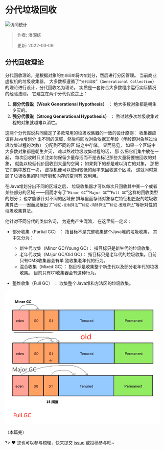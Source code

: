 # 分代垃圾回收

![访问统计](https://visitor-badge.glitch.me/badge?page_id=senlypan.jvm.03-generational-collection&left_color=blue&right_color=red)

> 作者: 潘深练
>
> 更新: 2022-03-09

## 分代回收理论

分代回收理论，是根据对象的`生命周期`将`内存`划分，然后进行分区管理。 当前商业虚拟机的垃圾收集器， 大多数都遵循了“`分代回收`”（`Generational Collection`）的理论进行设计，分代回收名为理论， 实质是一套符合大多数程序运行实际情况的经验法则， 它建立在两个分代假说之上：

1. **弱分代假说（Weak Generational Hypothesis）** ： 绝大多数对象都是朝生夕灭的。
2. **强分代假说（Strong Generational Hypothesis）** ： 熬过越多次垃圾收集过程的对象就越难以消亡。

这两个分代假说共同奠定了多款常用的垃圾收集器的一致的设计原则： 收集器应该将Java堆划分 出不同的区域，然后将回收对象依据其年龄（年龄即对象熬过垃圾收集过程的次数） 分配到不同的区 域之中存储。 显而易见， 如果一个区域中大多数对象都是朝生夕灭， 难以熬过垃圾收集过程的话， 那 么把它们集中放在一起， 每次回收时只关注如何保留少量存活而不是去标记那些大量将要被回收的对 象， 就能以较低代价回收到大量的空间； 如果剩下的都是难以消亡的对象， 那把它们集中放在一块， 虚拟机便可以使用较低的频率来回收这个区域， 这就同时兼顾了垃圾收集的时间开销和内存的空间有 效利用。

在Java堆划分出不同的区域之后， 垃圾收集器才可以每次只回收其中某一个或者某些部分的区域 ——因而才有了“`Minor GC`”“`Major GC`”“`Full GC`”这样的回收类型的划分； 也才能够针对不同的区域安 排与里面存储对象存亡特征相匹配的垃圾收集算法——因而发展出了“`标记-复制算法`”“`标记-清除算法`”“`标记-整理算法`”等针对性的垃圾收集算法。

他针对不同分代的类似名词， 为避免产生混淆， 在这里统一定义 :

- 部分收集（Partial GC） ： 指目标不是完整收集整个Java堆的垃圾收集， 其中又分为：
    - 新生代收集（Minor GC/Young GC）： 指目标只是新生代的垃圾收集。
    - 老年代收集（Major GC/Old GC）： 指目标只是老年代的垃圾收集，目前只有CMS收集器会有单 独收集老年代的行为。
    - 混合收集（Mixed GC）： 指目标是收集整个新生代以及部分老年代的垃圾收集。 目前只有G1收集器会有这种行为。
    
- 整堆收集（Full GC） ： 收集整个Java堆和方法区的垃圾收集。

![03-generational-collection-001](../_media/image/03-generational-collection/03-generational-collection-001.png)

（本篇完）

?> ❤️ 您也可以参与梳理，快来提交 [issue](https://github.com/senlypan/jvm-docs/issues) 或投稿参与吧~